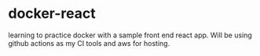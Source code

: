 # docker-react
learning to practice docker with a sample front end react app. Will be using github actions as my CI tools and aws for hosting.
